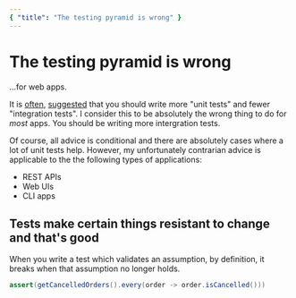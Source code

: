 ```yaml
---
{ "title": "The testing pyramid is wrong" }
---
```

# The testing pyramid is wrong

...for web apps.

It is [often](https://martinfowler.com/articles/practical-test-pyramid.html),
[suggested](https://circleci.com/blog/testing-pyramid/) that you should write
more "unit tests" and fewer "integration tests". I consider this to be absolutely
the wrong thing to do for *most* apps. You should be writing more intergration tests.

Of course, all advice is conditional
and there are absolutely cases where a lot of unit tests help. However, my
unfortunately contrarian advice is applicable to the the following types of
applications:
- REST APIs
- Web UIs
- CLI apps

## Tests make certain things resistant to change and that's good

When you write a test which validates an assumption, by definition, it breaks
when that assumption no longer holds.

```java
assert(getCancelledOrders().every(order -> order.isCancelled()))
```


